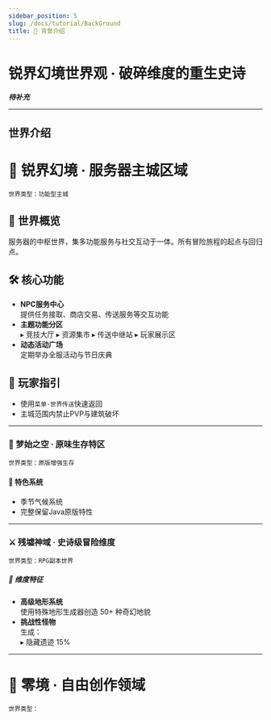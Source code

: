 ```yaml
---
sidebar_position: 5
slug: /docs/tutorial/BackGround
title: 💖 背景介绍
---
```


# 锐界幻境世界观 · 破碎维度的重生史诗  

***待补充***

---

## 世界介绍

# 🌆 锐界幻境 · 服务器主城区域
`世界类型：功能型主城`

## 🌟 世界概览
服务器的中枢世界，集多功能服务与社交互动于一体。所有冒险旅程的起点与回归点。

## 🛠️ 核心功能
- **NPC服务中心**  
  提供任务接取、商店交易、传送服务等交互功能
- **主题功能分区**  
  ▸ 竞技大厅 ▸ 资源集市 ▸ 传送中继站 ▸ 玩家展示区
- **动态活动广场**  
  定期举办全服活动与节日庆典

## 📍 玩家指引
- 使用`菜单·世界传送`快速返回
- 主城范围内禁止PVP与建筑破坏

---

### 🌾 梦始之空 · 原味生存特区
`世界类型：原版增强生存`

#### 🍂 特色系统
+ 季节气候系统  
+ 完整保留Java原版特性  

---

### ⚔️ 残墟神域 · 史诗级冒险维度
`世界类型：RPG副本世界`

##### 🌌 维度特征
- **高级地形系统**  
  使用特殊地形生成器创造 50+ 种奇幻地貌
- **挑战性怪物**  
  生成：  
  ▸ 隐藏遗迹 15%

---

# 🏡 零境 · 自由创作领域
`世界类型：`